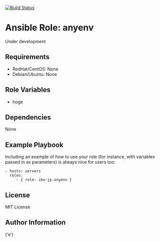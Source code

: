 [![Build Status](https://travis-ci.org/ike-jp/ansible-role-anyenv.svg?branch=master)](https://travis-ci.org/ike-jp/ansible-role-anyenv)

Ansible Role: anyenv
=========

Under development

Requirements
------------

+ RedHat/CentOS: None
+ Debian/Ubuntu: None

Role Variables
--------------

+ hoge

Dependencies
------------

None

Example Playbook
----------------

Including an example of how to use your role (for instance, with variables passed in as parameters) is always nice for users too:

    - hosts: servers
      roles:
         - { role: ike-jp.anyenv }

License
-------

MIT License

Author Information
------------------

('e')

